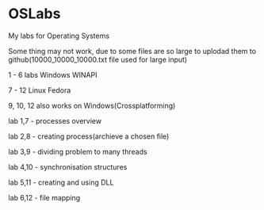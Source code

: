 # OSLabs
My labs for Operating Systems

Some thing may not work, due to some files are so large to uplodad them to github(10000_10000_10000.txt file used for large input)

1 - 6 labs Windows WINAPI

7 - 12 Linux Fedora

9, 10, 12 also works on Windows(Crossplatforming)

lab 1,7 - processes overview

lab 2,8 - creating process(archieve a chosen file)

lab 3,9 - dividing problem to many threads

lab 4,10 - synchronisation structures

lab 5,11 - creating and using DLL 

lab 6,12 - file mapping
